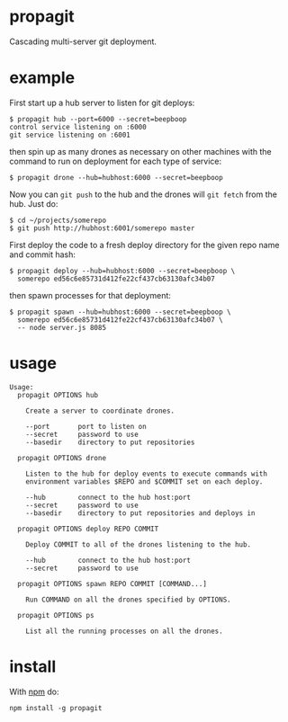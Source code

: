 propagit
========

Cascading multi-server git deployment.

example
=======

First start up a hub server to listen for git deploys:

    $ propagit hub --port=6000 --secret=beepboop
    control service listening on :6000
    git service listening on :6001

then spin up as many drones as necessary on other machines
with the command to run on deployment for each type of service:

    $ propagit drone --hub=hubhost:6000 --secret=beepboop

Now you can `git push` to the hub and the drones will `git fetch` from the hub.
Just do:

    $ cd ~/projects/somerepo
    $ git push http://hubhost:6001/somerepo master

First deploy the code to a fresh deploy directory for the given repo name and
commit hash:

    $ propagit deploy --hub=hubhost:6000 --secret=beepboop \
      somerepo ed56c6e85731d412fe22cf437cb63130afc34b07

then spawn processes for that deployment:

    $ propagit spawn --hub=hubhost:6000 --secret=beepboop \
      somerepo ed56c6e85731d412fe22cf437cb63130afc34b07 \
      -- node server.js 8085

usage
=====

```
Usage:
  propagit OPTIONS hub

    Create a server to coordinate drones.

    --port       port to listen on
    --secret     password to use
    --basedir    directory to put repositories

  propagit OPTIONS drone

    Listen to the hub for deploy events to execute commands with
    environment variables $REPO and $COMMIT set on each deploy.
 
    --hub        connect to the hub host:port
    --secret     password to use
    --basedir    directory to put repositories and deploys in
  
  propagit OPTIONS deploy REPO COMMIT
  
    Deploy COMMIT to all of the drones listening to the hub.

    --hub        connect to the hub host:port
    --secret     password to use
  
  propagit OPTIONS spawn REPO COMMIT [COMMAND...]
  
    Run COMMAND on all the drones specified by OPTIONS.

  propagit OPTIONS ps
  
    List all the running processes on all the drones.
```

install
=======

With [npm](http://npmjs.org) do:

    npm install -g propagit
